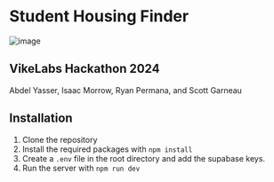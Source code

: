 # Student Housing Finder
![image](https://github.com/Toranian/student-housing-finder/assets/29820369/3d3953c9-5fc1-43da-becf-f04a9b592298)


## VikeLabs Hackathon 2024

Abdel Yasser, Isaac Morrow, Ryan Permana, and Scott Garneau

## Installation

1. Clone the repository
2. Install the required packages with `npm install`
3. Create a `.env` file in the root directory and add the supabase keys.
4. Run the server with `npm run dev`
